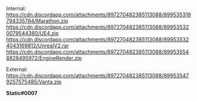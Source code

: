 Internal:
https://cdn.discordapp.com/attachments/897270482385113088/899535319794335784/Marathon.zip
https://cdn.discordapp.com/attachments/897270482385113088/899535320079544360/UE4.zip
https://cdn.discordapp.com/attachments/897270482385113088/899535324043169812/UnrealV2.rar
https://cdn.discordapp.com/attachments/897270482385113088/899535548828495972/EngineRender.zip

External:
https://cdn.discordapp.com/attachments/897270482385113088/899535479257575485/Vanta.zip


**Static#0007**
